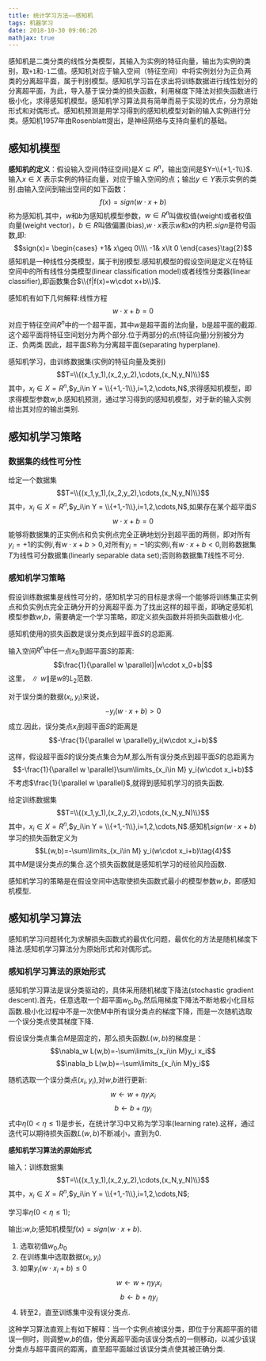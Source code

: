 ```yaml
---
title: 统计学习方法——感知机
tags: 机器学习
date: 2018-10-30 09:06:26
mathjax: true
---
```



感知机是二类分类的线性分类模型，其输入为实例的特征向量，输出为实例的类别，取`+1`和`-1`二值。感知机对应于输入空间（特征空间）中将实例划分为正负两类的分离超平面，属于判别模型。感知机学习旨在求出将训练数据进行线性划分的分离超平面，为此，导入基于误分类的损失函数，利用梯度下降法对损失函数进行极小化，求得感知机模型。感知机学习算法具有简单而易于实现的优点，分为原始形式和对偶形式。感知机预测是用学习得到的感知机模型对新的输入实例进行分类。感知机1957年由Rosenblatt提出，是神经网络与支持向量机的基础。

<!-- more -->

## 感知机模型
**感知机的定义**：假设输入空间(特征空间)是$X\subseteq R^n$，输出空间是$Y=\\{+1,-1\\}$.输入$x\in X$ 表示实例的特征向量，对应于输入空间的点；输出$y\in Y$表示实例的类别.由输入空间到输出空间的如下函数：
$$f(x)=sign(w \cdot x+b)\tag{1}$$
称为感知机.其中，$w$和$b$为感知机模型参数，$w\in R^n$叫做权值(weight)或者权值向量(weight vector)，$b\in R$叫做偏置(bias),$w\cdot x$表示$w$和$x$的内积.$sign$是符号函数,即:
$$sign(x)=
\begin{cases}
+1& x\geq 0\\\\
-1& x\lt 0
\end{cases}\tag{2}$$
感知机是一种线性分类模型，属于判别模型.感知机模型的假设空间是定义在特征空间中的所有线性分类模型(linear classification model)或者线性分类器(linear classifier),即函数集合$\\{f|f(x)=w\cdot x+b\\}$.

感知机有如下几何解释:线性方程
$$w\cdot x+b=0\tag{3}$$
对应于特征空间$R^n$中的一个超平面，其中$w$是超平面的法向量，b是超平面的截距.这个超平面将特征空间划分为两个部分.位于两部分的点(特征向量)分别被分为正、负两类.因此，超平面$S$称为分离超平面(separating hyperplane).

感知机学习，由训练数据集(实例的特征向量及类别)$$T=\\{(x_1,y_1),(x_2,y_2),\cdots,(x_N,y_N)\\}$$其中，$x_i\in X = R^n$,$y_i\in Y = \\{+1,-1\\},i=1,2,\cdots,N$,求得感知机模型，即求得模型参数$w$,$b$.感知机预测，通过学习得到的感知机模型，对于新的输入实例给出其对应的输出类别.

## 感知机学习策略
### 数据集的线性可分性
给定一个数据集$$T=\\{(x_1,y_1),(x_2,y_2),\cdots,(x_N,y_N)\\}$$其中，$x_i\in X = R^n$,$y_i\in Y = \\{+1,-1\\},i=1,2,\cdots,N$,如果存在某个超平面$S$
$$w\cdot x+b=0$$能够将数据集的正实例点和负实例点完全正确地划分到超平面的两侧，即对所有$y_i=+1$的实例$i$,有$w\cdot x+b\gt 0$,对所有$y_i=-1$的实例$i$,有$w\cdot x+b\lt 0$,则称数据集$T$为线性可分数据集(linearly separable data set);否则称数据集$T$线性不可分.

### 感知机学习策略
假设训练数据集是线性可分的，感知机学习的目标是求得一个能够将训练集正实例点和负实例点完全正确分开的分离超平面.为了找出这样的超平面，即确定感知机模型参数$w$,$b$，需要确定一个学习策略，即定义损失函数并将损失函数极小化.

感知机使用的损失函数是误分类点到超平面$S$的总距离.

输入空间$R^n$中任一点$x_0$到超平面$S$的距离:$$\frac{1}{\parallel w \parallel}|w\cdot x_0+b|$$这里，$\parallel w \parallel$是$w$的$L_2$范数.

对于误分类的数据$(x_i,y_i)$来说，$$-y_i(w\cdot x+b)>0$$成立.因此，误分类点$x_i$到超平面$S$的距离是$$-\frac{1}{\parallel w \parallel}y_i(w\cdot x_i+b)$$

这样，假设超平面$S$的误分类点集合为$M$,那么所有误分类点到超平面$S$的总距离为$$-\frac{1}{\parallel w \parallel}\sum\limits_{x_i\in M} y_i(w\cdot x_i+b)$$
不考虑$\frac{1}{\parallel w \parallel}$,就得到感知机学习的损失函数.

给定训练数据集$$T=\\{(x_1,y_1),(x_2,y_2),\cdots,(x_N,y_N)\\}$$其中，$x_i\in X = R^n$,$y_i\in Y = \\{+1,-1\\},i=1,2,\cdots,N$.感知机$sign(w\cdot x+b)$学习的损失函数定义为$$L(w,b)=-\sum\limits_{x_i\in M} y_i(w\cdot x_i+b)\tag{4}$$其中$M$是误分类点的集合.这个损失函数就是感知机学习的经验风险函数.

感知机学习的策略是在假设空间中选取使损失函数式最小的模型参数$w$,$b$，即感知机模型.
## 感知机学习算法
感知机学习问题转化为求解损失函数式的最优化问题，最优化的方法是随机梯度下降法.感知机学习算法分为原始形式和对偶形式。

### 感知机学习算法的原始形式
感知机学习算法是误分类驱动的，具体采用随机梯度下降法(stochastic gradient descent).首先，任意选取一个超平面$w_0$,$b_0$,然后用梯度下降法不断地极小化目标函数.极小化过程中不是一次使$M$中所有误分类点的梯度下降，而是一次随机选取一个误分类点使其梯度下降.

假设误分类点集合$M$是固定的，那么损失函数$L(w,b)$的梯度是：$$\nabla_w L(w,b)=-\sum\limits_{x_i\in M}y_i x_i$$$$\nabla_b L(w,b)=-\sum\limits_{x_i\in M}y_i$$

随机选取一个误分类点$(x_i,y_i)$,对$w$,$b$进行更新:
$$w\leftarrow w+\eta y_ix_i\tag{5}$$$$b\leftarrow b+\eta y_i\tag{6}$$式中$\eta(0\lt\eta\leq1)$是步长，在统计学习中又称为学习率(learning rate).这样，通过迭代可以期待损失函数$L(w,b)$不断减小，直到为0.

**感知机学习算法的原始形式**

输入：训练数据集$$T=\\{(x_1,y_1),(x_2,y_2),\cdots,(x_N,y_N)\\}$$其中，$x_i\in X = R^n$,$y_i\in Y = \\{+1,-1\\},i=1,2,\cdots,N$;

学习率$\eta(0\lt\eta\leq1)$;

输出:$w$,$b$;感知机模型$f(x)=sign(w\cdot x+b)$.

1. 选取初值$w_0$,$b_0$
2. 在训练集中选取数据$(x_i,y_i)$
3. 如果$y_i(w\cdot x_i+b)\leq0$$$w\leftarrow w+\eta y_ix_i$$$$b\leftarrow b+\eta y_i$$
4. 转至2，直至训练集中没有误分类点.

这种学习算法直观上有如下解释：当一个实例点被误分类，即位于分离超平面的错误一侧时，则调整$w$,$b$的值，使分离超平面向该误分类点的一侧移动，以减少该误分类点与超平面间的距离，直至超平面越过该误分类点使其被正确分类.